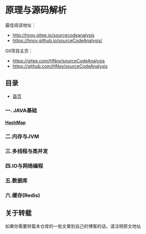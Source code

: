# 原理与源码解析

最佳阅读地址：
-  http://hnov.gitee.io/sourcecodeanalysis
-  https://hnov.github.io/sourceCodeAnalysis/

Git项目主页：
- https://gitee.com/HNov/sourceCodeAnalysis
- https://github.com/HNov/sourceCodeAnalysis

## 目录

- [首页](README.md)
 ### 一. JAVA基础
   #### [HashMap](docs/HashMap(JDK8)知识汇总.md)
 ### 二.内存与JVM
 ### 三.多线程与高并发
 ### 四.IO与网络编程
 ### 五.数据库
 ### 六.缓存(Redis)


## 关于转载
如果你需要转载本仓库的一些文章到自己的博客的话，请注明原文地址
